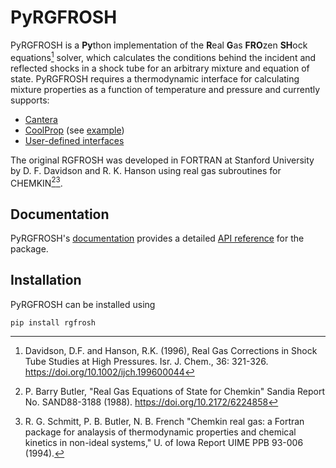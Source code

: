 # PyRGFROSH

PyRGFROSH is a **Py**thon implementation of the **R**eal **G**as **FRO**zen **SH**ock 
equations[^1] solver, which calculates the conditions behind the incident and reflected 
shocks in a shock tube for an arbitrary mixture and equation of state. PyRGFROSH 
requires a thermodynamic interface for calculating mixture properties as a function of 
temperature and pressure and currently supports:

- [Cantera](https://github.com/cantera/cantera)
- [CoolProp](https://github.com/CoolProp/CoolProp) (see [example](https://VasuLab.github.io/PyRGFROSH/guide/#coolprop)) 
- [User-defined interfaces](https://VasuLab.github.io/PyRGFROSH/guide/#user-defined-interfaces)

The original RGFROSH was developed in FORTRAN at Stanford University by D. F. Davidson 
and R. K. Hanson using real gas subroutines for CHEMKIN[^2][^3].

## Documentation

PyRGFROSH's [documentation](https://VasuLab.github.io/PyRGFROSH) provides a detailed 
[API reference](https://VasuLab.github.io/PyRGFROSH/reference) for the package.

## Installation

PyRGFROSH can be installed using

```
pip install rgfrosh
```


[^1]: Davidson, D.F. and Hanson, R.K. (1996), Real Gas Corrections in Shock Tube Studies 
at High Pressures. Isr. J. Chem., 36: 321-326. https://doi.org/10.1002/ijch.199600044
[^2]: P. Barry Butler, "Real Gas Equations of State for Chemkin" Sandia Report No. 
SAND88-3188 (1988). https://doi.org/10.2172/6224858
[^3]: R. G. Schmitt, P. B. Butler, N. B. French "Chemkin real gas: a Fortran package for 
analaysis of thermodynamic properties and chemical kinetics in non-ideal systems," 
U. of Iowa Report UIME PPB 93-006 (1994).
